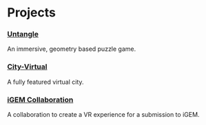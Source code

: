 # Projects

### [Untangle](/untangle)
An immersive, geometry based puzzle game.

### [City-Virtual](/city-virtual)
A fully featured virtual city.

### [iGEM Collaboration](/igem)
A collaboration to create a VR experience for a submission to iGEM.
